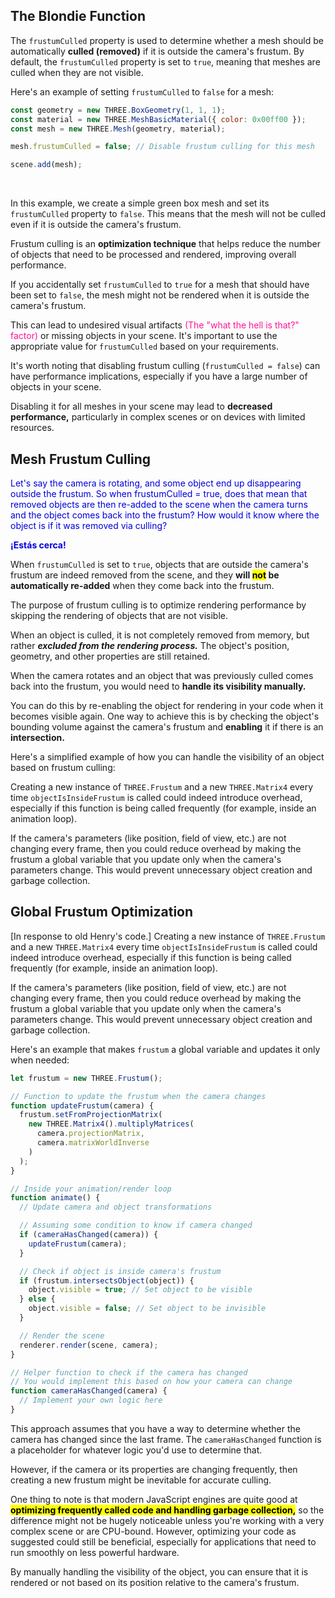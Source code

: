 ## The Blondie Function

The `frustumCulled` property is used to determine whether a mesh should be automatically **culled (removed)** if it is outside the camera's frustum. By default, the `frustumCulled` property is set to `true`, meaning that meshes are culled when they are not visible.

Here's an example of setting `frustumCulled` to `false` for a mesh:

```javascript
const geometry = new THREE.BoxGeometry(1, 1, 1);
const material = new THREE.MeshBasicMaterial({ color: 0x00ff00 });
const mesh = new THREE.Mesh(geometry, material);

mesh.frustumCulled = false; // Disable frustum culling for this mesh

scene.add(mesh);
```

<br>

In this example, we create a simple green box mesh and set its `frustumCulled` property to `false`. This means that the mesh will not be culled even if it is outside the camera's frustum.

Frustum culling is an **optimization technique** that helps reduce the number of objects that need to be processed and rendered, improving overall performance.

If you accidentally set `frustumCulled` to `true` for a mesh that should have been set to `false`, the mesh might not be rendered when it is outside the camera's frustum.

This can lead to undesired visual artifacts <span style="color:deeppink;">(The "what the hell is that?" factor)</span> or missing objects in your scene. It's important to use the appropriate value for `frustumCulled` based on your requirements.

It's worth noting that disabling frustum culling (`frustumCulled = false`) can have performance implications, especially if you have a large number of objects in your scene. 

Disabling it for all meshes in your scene may lead to **decreased performance,** particularly in complex scenes or on devices with limited resources.

## Mesh Frustum Culling

<span style="color:#0000dd;">Let's say the camera is rotating, and some object end up disappearing outside the frustum.  So when frustumCulled = true, does that mean that removed objects are then re-added to the scene when the camera turns and the object comes back into the frustum?  How would it know where the object is if it was removed via culling?</span>

<span style="color:#0000dd;font-weight:bold;">¡Estás cerca!</span>
<!--You are close!-->

When `frustumCulled` is set to `true`, objects that are outside the camera's frustum are indeed removed from the scene, and they **will <mark>not</mark> be automatically re-added** when they come back into the frustum.

The purpose of frustum culling is to optimize rendering performance by skipping the rendering of objects that are not visible.

When an object is culled, it is not completely removed from memory, but rather ***excluded from the rendering process.*** The object's position, geometry, and other properties are still retained.

When the camera rotates and an object that was previously culled comes back into the frustum, you would need to **handle its visibility manually.**

You can do this by re-enabling the object for rendering in your code when it becomes visible again. One way to achieve this is by checking the object's bounding volume against the camera's frustum and **enabling** it if there is an **intersection.**

Here's a simplified example of how you can handle the visibility of an object based on frustum culling:

Creating a new instance of `THREE.Frustum` and a new `THREE.Matrix4` every time `objectIsInsideFrustum` is called could indeed introduce overhead, especially if this function is being called frequently (for example, inside an animation loop).

If the camera's parameters (like position, field of view, etc.) are not changing every frame, then you could reduce overhead by making the frustum a global variable that you update only when the camera's parameters change. This would prevent unnecessary object creation and garbage collection.

## Global Frustum Optimization

[In response to old Henry's code.] Creating a new instance of `THREE.Frustum` and a new `THREE.Matrix4` every time `objectIsInsideFrustum` is called could indeed introduce overhead, especially if this function is being called frequently (for example, inside an animation loop).

If the camera's parameters (like position, field of view, etc.) are not changing every frame, then you could reduce overhead by making the frustum a global variable that you update only when the camera's parameters change. This would prevent unnecessary object creation and garbage collection.

Here's an example that makes `frustum` a global variable and updates it only when needed:

```javascript
let frustum = new THREE.Frustum();

// Function to update the frustum when the camera changes
function updateFrustum(camera) {
  frustum.setFromProjectionMatrix(
    new THREE.Matrix4().multiplyMatrices(
      camera.projectionMatrix,
      camera.matrixWorldInverse
    )
  );
}

// Inside your animation/render loop
function animate() {
  // Update camera and object transformations

  // Assuming some condition to know if camera changed
  if (cameraHasChanged(camera)) {
    updateFrustum(camera);
  }

  // Check if object is inside camera's frustum
  if (frustum.intersectsObject(object)) {
    object.visible = true; // Set object to be visible
  } else {
    object.visible = false; // Set object to be invisible
  }

  // Render the scene
  renderer.render(scene, camera);
}

// Helper function to check if the camera has changed
// You would implement this based on how your camera can change
function cameraHasChanged(camera) {
  // Implement your own logic here
}
```

This approach assumes that you have a way to determine whether the camera has changed since the last frame. The `cameraHasChanged` function is a placeholder for whatever logic you'd use to determine that.

However, if the camera or its properties are changing frequently, then creating a new frustum might be inevitable for accurate culling.

One thing to note is that modern JavaScript engines are quite good at <mark>**optimizing frequently called code and handling garbage collection,**</mark> so the difference might not be hugely noticeable unless you're working with a very complex scene or are CPU-bound. However, optimizing your code as suggested could still be beneficial, especially for applications that need to run smoothly on less powerful hardware.

By manually handling the visibility of the object, you can ensure that it is rendered or not based on its position relative to the camera's frustum.

<br>
